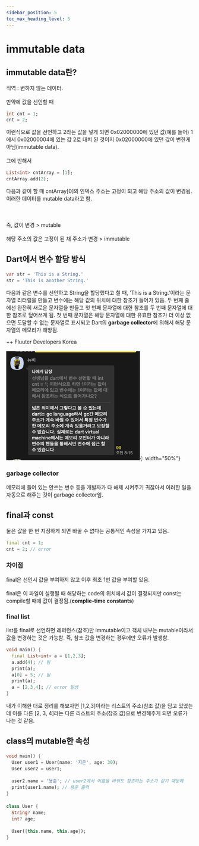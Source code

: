 ```yaml
---
sidebar_position: 5
toc_max_heading_level: 5
---
```


# immutable data
## immutable data란?
직역 : 변하지 않는 데이터. <br></br>
만약에 값을 선언할 때 
```dart
int cnt = 1;
cnt = 2;
```
이런식으로 값을 선언하고 2라는 값을 넣게 되면 0x02000000에 있던 값(예를 들어) 1에서 0x02000004에 있는 값 2로 대치 된 것이지 0x02000000에 있던 값이 변한게 아님(immutable data). <br></br>
그에 반해서 
```dart
List<int> cntArray = [1];
cntArray.add(2);
```
다음과 같이 할 때 cntArray[0]의 인덱스 주소는 고정이 되고 해당 주소의 값이 변경됨. 이러한 데이터를 mutable data라고 함.<br></br><br></br>
즉, 값이 변경 > mutable<br></br>
해당 주소의 값은 고정이 된 채 주소가 변경 > immutable

## Dart에서 변수 할당 방식

```dart
var str = 'This is a String.'
str = 'This is another String.'
```

다음과 같은 변수를 선언하고 String을 할당했다고 칠 때, 'This is a String.'이라는 문자열 리터럴을 만들고 변수에는 해당 값의 위치에 대한 참조가 들어가 있음. 
두 번째 줄에선 완전히 새로운 문자열을 만들고 첫 번째 문자열에 대한 참조를 두 번째 문자열에 대한 참조로 덮어쓰게 됨. 
첫 번째 문자열은 해당 문자열에 대한 유효한 참조가 더 이상 없으면 도달할 수 없는 문자열로 표시되고 Dart의 **garbage collector**에 의해서 해당 문자열의 메모리가 해방됨.

++ Fluuter Developers Korea<br></br>
![](./img/dart_gc_language.png){: width="50%"}

### garbage collector 
메모리에 들어 있는 안쓰는 변수 등을 개발자가 다 해제 시켜주기 귀찮아서 이러한 일을 자동으로 해주는 것이 garbage collector임.


## final과 const
둘은 값을 한 번 지정하게 되면 바꿀 수 없다는 공통적인 속성을 가지고 있음.

```dart
final cnt = 1; 
cnt = 2; // error
```

### 차이점
final은 선언시 값을 부여하지 않고 이후 최초 1번 값을 부여할 있음.<br></br>
final은 이 파일이 실행될 때 해당하는 code의 위치에서 값이 결정되지만 const는 compile할 때에 값이 결정됨.(**complie-time constants**)

### final list
list를 final로 선언하면 레퍼런스(참조)만 immutable이고 객체 내부는 mutable이라서 값을 변경하는 것은 가능함. 
즉, 참조 값을 변경하는 경우에만 오류가 발생함. 
```dart
void main() {
  final List<int> a = [1,2,3];
  a.add(4); // 됨
  print(a);
  a[0] = 5; // 됨
  print(a);
  a = [2,3,4]; // error 발생 
}
```
내가 이해한 대로 정리를 해보자면 [1,2,3]이라는 리스트의 주소(참조 값)을 담고 있었는데 이를 다른 [2, 3, 4]라는 다른 리스트의 주소(참조 값)으로 변경해주게 되면 오류가 나는 것 같음. 


## class의 mutable한 속성
```dart
void main() {
  User user1 = User(name: '지은', age: 30);
  User user2 = user1;
  
  user2.name = '용준'; // user2에서 이름을 바꿔도 참조하는 주소가 같기 때문에
  print(user1.name); // 용준 출력
}

class User {
  String? name;
  int? age;
  
  User({this.name, this.age});
}
```

